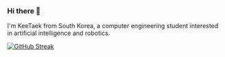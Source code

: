 ### Hi there 👋

I'm KeeTaek from South Korea, a computer engineering student interested in artificial intelligence and robotics.

[![GitHub Streak](https://streak-stats.demolab.com?user=samscientist&theme=dark&date_format=%5BY.%5Dn.j&mode=weekly)](https://git.io/streak-stats)

<!--
**samscientist/samscientist** is a ✨ _special_ ✨ repository because its `README.md` (this file) appears on your GitHub profile.

Here are some ideas to get you started:

- 🔭 I’m currently working on ...
- 🌱 I’m currently learning ...
- 👯 I’m looking to collaborate on ...
- 🤔 I’m looking for help with ...
- 💬 Ask me about ...
- 📫 How to reach me: ...
- 😄 Pronouns: ...
- ⚡ Fun fact: ...
-->
